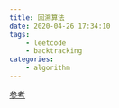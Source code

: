 ```yaml
---
title: 回溯算法
date: 2020-04-26 17:34:10
tags: 
	- leetcode
	- backtracking
categories:
    - algorithm
---
```


[参考](https://leetcode-cn.com/problems/permutations/solution/hui-su-suan-fa-python-dai-ma-java-dai-ma-by-liweiw/)